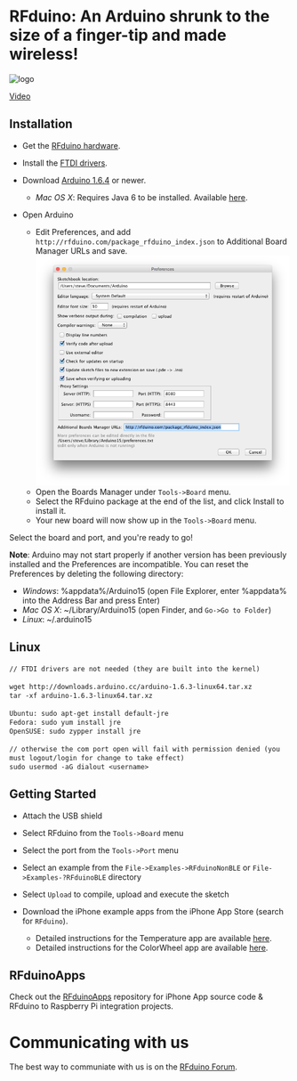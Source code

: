 # RFduino: An Arduino shrunk to the size of a finger-tip and made wireless!

![logo](https://raw.github.com/RFduino/RFduino/master/4up%20image.jpg)

[Video](http://www.youtube.com/watch?v=arWBdGwCJcM)  

## Installation

* Get the [RFduino hardware](http://RFduino.com).

* Install the [FTDI drivers](http://www.ftdichip.com/Drivers/VCP.htm).

* Download [Arduino 1.6.4](http://arduino.cc/en/Main/Software) or newer.
  * _Mac OS X_: Requires Java 6 to be installed. Available [here](https://support.apple.com/kb/DL1572?locale=en_US).

* Open Arduino
  * Edit Preferences, and add ```http://rfduino.com/package_rfduino_index.json``` to Additional Board Manager URLs and save.
      ![preferences](preferences.png)
  * Open the Boards Manager under ```Tools->Board``` menu.
  * Select the RFduino package at the end of the list, and click Install to install it.
  * Your new board will now show up in the ```Tools->Board``` menu.

Select the board and port, and you're ready to go!

<strong>Note</strong>: Arduino may not start properly if another version has been previously installed and the Preferences are incompatible.  You can reset the Preferences by deleting the following directory:
* _Windows_: %appdata%/Arduino15 (open File Explorer, enter %appdata% into the Address Bar and press Enter)
* _Mac OS X_: ~/Library/Arduino15 (open Finder, and ```Go->Go to Folder```)
* _Linux_: ~/.arduino15

## Linux

```
// FTDI drivers are not needed (they are built into the kernel)

wget http://downloads.arduino.cc/arduino-1.6.3-linux64.tar.xz
tar -xf arduino-1.6.3-linux64.tar.xz

Ubuntu: sudo apt-get install default-jre
Fedora: sudo yum install jre
OpenSUSE: sudo zypper install jre

// otherwise the com port open will fail with permission denied (you must logout/login for change to take effect)
sudo usermod -aG dialout <username>
```

## Getting Started

* Attach the USB shield

* Select RFduino from the ```Tools->Board``` menu

* Select the port from the ```Tools->Port``` menu

* Select an example from the ```File->Examples->RFduinoNonBLE``` or ```File->Examples-?RFduinoBLE``` directory

* Select ```Upload``` to compile, upload and execute the sketch

* Download the iPhone example apps from the iPhone App Store (search for ```RFduino```).
    * Detailed instructions for the Temperature app are available [here](http://files.rfdigital.com/rfduino.temperature.guide.pdf).
    * Detailed instructions for the ColorWheel app are available [here](http://files.rfdigital.com/rfduino.rgb.colorwheel.guide.pdf).

## RFduinoApps

Check out the [RFduinoApps](http://github.com/RFduino/RFduinoApps) repository for iPhone App source code & RFduino to Raspberry Pi integration projects.

# Communicating with us

The best way to communiate with us is on the [RFduino Forum](http://forum.RFduino.com).
